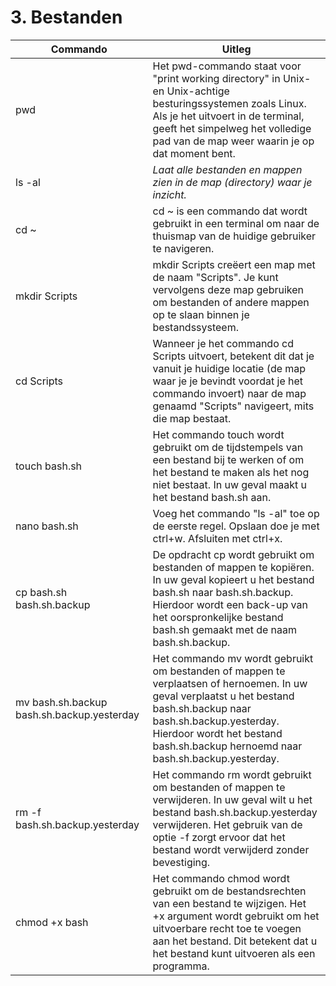 # 3. Bestanden


Commando | Uitleg
--- | ---
pwd | Het pwd-commando staat voor "print working directory" in Unix- en Unix-achtige besturingssystemen zoals Linux. Als je het uitvoert in de terminal, geeft het simpelweg het volledige pad van de map weer waarin je op dat moment bent.
ls -al | _Laat alle bestanden en mappen zien in de map (directory) waar je inzicht._
cd ~ | cd ~ is een commando dat wordt gebruikt in een terminal om naar de thuismap van de huidige gebruiker te navigeren. 
mkdir Scripts | mkdir Scripts creëert een map met de naam "Scripts". Je kunt vervolgens deze map gebruiken om bestanden of andere mappen op te slaan binnen je bestandssysteem.
cd Scripts | Wanneer je het commando cd Scripts uitvoert, betekent dit dat je vanuit je huidige locatie (de map waar je je bevindt voordat je het commando invoert) naar de map genaamd "Scripts" navigeert, mits die map bestaat.
touch bash.sh | Het commando touch wordt gebruikt om de tijdstempels van een bestand bij te werken of om het bestand te maken als het nog niet bestaat. In uw geval maakt u het bestand bash.sh aan.
nano bash.sh | Voeg het commando "ls -al" toe op de eerste regel. Opslaan doe je met ctrl+w. Afsluiten met ctrl+x.
cp bash.sh bash.sh.backup | De opdracht cp wordt gebruikt om bestanden of mappen te kopiëren. In uw geval kopieert u het bestand bash.sh naar bash.sh.backup. Hierdoor wordt een back-up van het oorspronkelijke bestand bash.sh gemaakt met de naam bash.sh.backup.
mv bash.sh.backup bash.sh.backup.yesterday | Het commando mv wordt gebruikt om bestanden of mappen te verplaatsen of hernoemen. In uw geval verplaatst u het bestand bash.sh.backup naar bash.sh.backup.yesterday. Hierdoor wordt het bestand bash.sh.backup hernoemd naar bash.sh.backup.yesterday.
rm -f bash.sh.backup.yesterday | Het commando rm wordt gebruikt om bestanden of mappen te verwijderen. In uw geval wilt u het bestand bash.sh.backup.yesterday verwijderen. Het gebruik van de optie -f zorgt ervoor dat het bestand wordt verwijderd zonder bevestiging.
chmod +x bash | Het commando chmod wordt gebruikt om de bestandsrechten van een bestand te wijzigen. Het +x argument wordt gebruikt om het uitvoerbare recht toe te voegen aan het bestand. Dit betekent dat u het bestand kunt uitvoeren als een programma.

